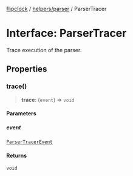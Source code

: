 [flipclock](../../../index.md) / [helpers/parser](../index.md) / ParserTracer

# Interface: ParserTracer

Trace execution of the parser.

## Properties

### trace()

> **trace**: (`event`) => `void`

#### Parameters

##### event

[`ParserTracerEvent`](../type-aliases/ParserTracerEvent.md)

#### Returns

`void`
